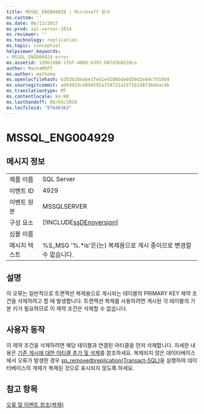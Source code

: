 ```yaml
---
title: MSSQL_ENG004929 | Microsoft 문서
ms.custom: ''
ms.date: 06/13/2017
ms.prod: sql-server-2014
ms.reviewer: ''
ms.technology: replication
ms.topic: conceptual
helpviewer_keywords:
- MSSQL_ENG004929 error
ms.assetid: 1d9b1d88-1fbf-4089-b392-687d3b0220ca
author: MashaMSFT
ms.author: mathoma
ms.openlocfilehash: b202b28eabe1feb1ed180bda0d58d2e84c7d10d4
ms.sourcegitcommit: ad4d92dce894592a259721a1571b1d8736abacdb
ms.translationtype: MT
ms.contentlocale: ko-KR
ms.lasthandoff: 08/04/2020
ms.locfileid: "87646363"
---
```

# <a name="mssql_eng004929"></a>MSSQL_ENG004929
    
## <a name="message-details"></a>메시지 정보  
  
|||  
|-|-|  
|제품 이름|SQL Server|  
|이벤트 ID|4929|  
|이벤트 원본|MSSQLSERVER|  
|구성 요소|[!INCLUDE[ssDEnoversion](../../includes/ssdenoversion-md.md)]|  
|심볼 이름||  
|메시지 텍스트|%S_MSG '%.*ls'은(는) 복제용으로 게시 중이므로 변경할 수 없습니다.|  
  
## <a name="explanation"></a>설명  
 이 오류는 일반적으로 트랜잭션 복제용으로 게시되는 테이블의 PRIMARY KEY 제약 조건을 삭제하려고 할 때 발생합니다. 트랜잭션 복제를 사용하려면 게시된 각 테이블의 기본 키가 필요하므로 이 제약 조건은 삭제할 수 없습니다.  
  
## <a name="user-action"></a>사용자 동작  
 이 제약 조건을 삭제하려면 해당 테이블과 연결된 아티클을 먼저 삭제합니다. 자세한 내용은 [기존 게시에 대한 아티클 추가 및 삭제](publish/add-articles-to-and-drop-articles-from-existing-publications.md)를 참조하세요. 복제되지 않은 데이터베이스에서 오류가 발생한 경우 [sp_removedbreplication&#40;Transact-SQL&#41;](/sql/relational-databases/system-stored-procedures/sp-removedbreplication-transact-sql)을 실행하여 데이터베이스의 개체가 복제된 것으로 표시되지 않도록 하세요.  
  
## <a name="see-also"></a>참고 항목  
 [오류 및 이벤트 참조&#40;복제&#41;](errors-and-events-reference-replication.md)  
  
  
